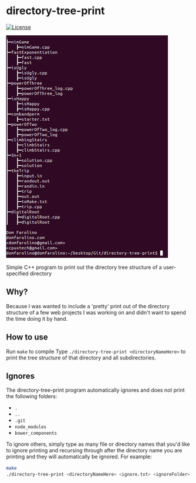 # directory-tree-print
[![License](http://img.shields.io/:license-mit-blue.svg)](http://doge.mit-license.org)

[![directory-tree-print](./screenshot.png)](https://github.com/domfarolino/directory-tree-print)

Simple C++ program to print out the directory tree structure of a user-specified directory

## Why?
Because I was wanted to include a 'pretty' print out of the directory structure of a few web projects I was working on and didn't want to spend the time doing it by hand.

## How to use
Run `make` to compile
Type `./directory-tree-print <directoryNameHere>` to print the tree structure of that directory and all subdirectories.

## Ignores
The directory-tree-print program automatically ignores and does not print the following folders:

 - `.`
 - `..`
 - `.git`
 - `node_modules`
 - `bower_components`

To ignore others, simply type as many file or directory names that you'd like to ignore printing and recursing through after the directory name you are printing and they will automatically be ignored. For example:

```sh
make
./directory-tree-print <directoryNameHere> <ignore.txt> <ignoreFolder> <...etc...>
```
